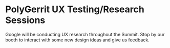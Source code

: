 # PolyGerrit UX Testing/Research Sessions

Google will be conducting UX research throughout the Summit. Stop by our booth
to interact with some new design ideas and give us feedback.

